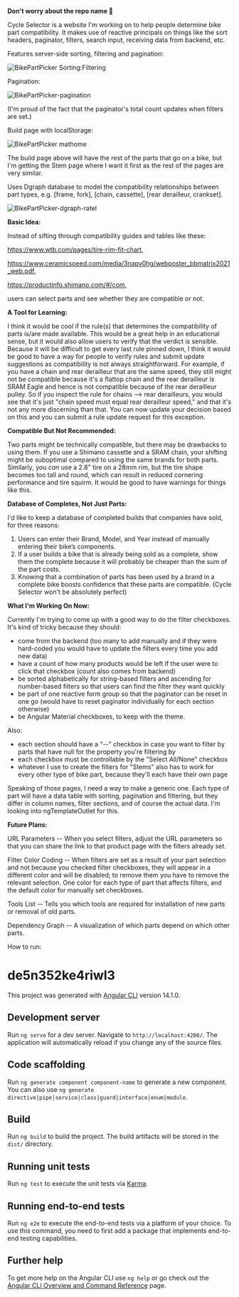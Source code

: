 **Don't worry about the repo name 🤔**

Cycle Selector is a website I'm working on to help people determine bike part compatibility.
It makes use of reactive principals on things like the sort headers, paginator, filters, search input, receiving data from backend, etc.

Features server-side sorting, filtering and pagination:

![BikePartPicker Sorting:Filtering](https://user-images.githubusercontent.com/100744679/227733989-859f9d42-794d-49dd-b386-73bb7a220ccf.jpg)

Pagination:

![BikePartPicker-pagination](https://user-images.githubusercontent.com/100744679/227734069-9477ffaa-b7dc-4b22-8571-3367a1f49eea.jpg)

(I'm proud of the fact that the paginator's total count updates when filters are set.)

Build page with localStorage:

![BikePartPicker mathome](https://user-images.githubusercontent.com/100744679/227734154-ec4e505f-2e15-4e08-a697-99beaa1fd271.jpg)

The build page above will have the rest of the parts that go on a bike, but I'm getting the Stem page where I want it first as the rest of the pages are very similar.

Uses Dgraph database to model the compatibility relationships between part types, e.g. [frame, fork], [chain, cassette], [rear derailleur, crankset].

![BikePartPicker-dgraph-ratel](https://user-images.githubusercontent.com/100744679/227734527-11ad8a46-7a0d-42e5-b27a-c1977f9bbf6d.jpg)

**Basic Idea:**

  Instead of sifting through compatibility guides and tables like these:

  https://www.wtb.com/pages/tire-rim-fit-chart,

  https://www.ceramicspeed.com/media/3napv0hg/webposter_bbmatrix2021_web.pdf,

  https://productinfo.shimano.com/#/com,

  users can select parts and see whether they are compatible or not. 

**A Tool for Learning:**  

I think it would be cool if the rule(s) that determines the compatibility of parts is/are made available. This would be a great help in an educational sense, but it would also allow users to verify that the verdict is sensible. Because it will be difficult to get every last rule pinned down, I think it would be good to have a way for people to verify rules and submit update suggestions as compatibility is not always straightforward. For example, if you have a chain and rear derailleur that are the same speed, they still might not be compatible because it's a flattop chain and the rear derailleur is SRAM Eagle and hence is not compatible because of the rear derailleur pulley. So if you inspect the rule for chains --> rear derailleurs, you would see that it's just "chain speed must equal rear derailleur speed," and that it's not any more discerning than that. You can now update your decision based on this and you can submit a rule update request for this exception.


**Compatible But Not Recommended:**

Two parts might be technically compatible, but there may be drawbacks to using them. If you use a Shimano cassette and a SRAM chain, your shifting might be suboptimal compared to using the same brands for both parts. Similarly, you _can_ use a 2.8" tire on a 28mm rim, but the tire shape becomes too tall and round, which can result in reduced cornering performance and tire squirm. It would be good to have warnings for things like this.


**Database of Completes, Not Just Parts:**

I'd like to keep a database of completed builds that companies have sold, for three reasons:
1. Users can enter their Brand, Model, and Year instead of manually entering their bike’s components.
2. If a user builds a bike that is already being sold as a complete, show them the complete because it will probably be cheaper than the sum of the part costs.
3. Knowing that a combination of parts has been used by a brand in a complete bike boosts confidence that these parts are compatible. (Cycle Selector won't be absolutely perfect)

**What I'm Working On Now:**

Currently I'm trying to come up with a good way to do the filter checkboxes. It's kind of tricky because they should:

- come from the backend (too many to add manually and if they were hard-coded you would have to update the filters every time you add new data)
- have a count of how many products would be left if the user were to click that checkbox (count also comes from backend)
- be sorted alphabetically for string-based filters and ascending for number-based filters so that users can find the filter they want quickly
- be part of one reactive form group so that the paginator can be reset in one go (would have to reset paginator individually for each section otherwise)
- be Angular Material checkboxes, to keep with the theme.

Also:

- each section should have a "--" checkbox in case you want to filter by parts that have null for the property you're filtering by
- each checkbox must be controllable by the "Select All/None" checkbox
- whatever I use to create the filters for "Stems" also has to work for every other type of bike part, because they'll each have their own page

Speaking of those pages, I need a way to make a generic one. Each type of part will have a data table with sorting, pagination and filtering, but they differ in column names, filter sections, and of course the actual data. I'm looking into ngTemplateOutlet for this.

**Future Plans:**

URL Parameters -- When you select filters, adjust the URL parameters so that you can share the link to that product page with the filters already set.

Filter Color Coding -- When filters are set as a result of your part selection and not because you checked filter checkboxes, they will appear in a different color and will be disabled; to remove them you have to remove the relevant selection. One color for each type of part that affects filters, and the default color for manually set checkboxes.

Tools List -- Tells you which tools are required for installation of new parts or removal of old parts.

Dependency Graph -- A visualization of which parts depend on which other parts.


How to run:

# de5n352ke4riwl3

This project was generated with [Angular CLI](https://github.com/angular/angular-cli) version 14.1.0.

## Development server

Run `ng serve` for a dev server. Navigate to `http://localhost:4200/`. The application will automatically reload if you change any of the source files.

## Code scaffolding

Run `ng generate component component-name` to generate a new component. You can also use `ng generate directive|pipe|service|class|guard|interface|enum|module`.

## Build

Run `ng build` to build the project. The build artifacts will be stored in the `dist/` directory.

## Running unit tests

Run `ng test` to execute the unit tests via [Karma](https://karma-runner.github.io).

## Running end-to-end tests

Run `ng e2e` to execute the end-to-end tests via a platform of your choice. To use this command, you need to first add a package that implements end-to-end testing capabilities.

## Further help

To get more help on the Angular CLI use `ng help` or go check out the [Angular CLI Overview and Command Reference](https://angular.io/cli) page.
